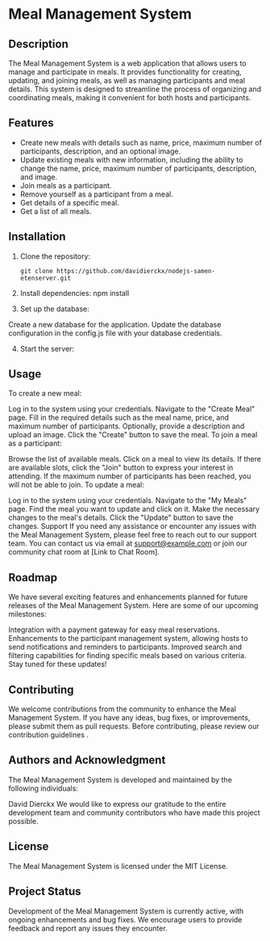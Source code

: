
# Meal Management System
## Description
The Meal Management System is a web application that allows users to manage and participate in meals. It provides functionality for creating, updating, and joining meals, as well as managing participants and meal details. This system is designed to streamline the process of organizing and coordinating meals, making it convenient for both hosts and participants.

## Features

- Create new meals with details such as name, price, maximum number of participants, description, and an optional image.
- Update existing meals with new information, including the ability to change the name, price, maximum number of participants, description, and image.
- Join meals as a participant.
- Remove yourself as a participant from a meal.
- Get details of a specific meal.
- Get a list of all meals.

## Installation

1. Clone the repository:

   ```shell
   git clone https://github.com/davidierckx/nodejs-samen-etenserver.git

2. Install dependencies:
npm install

3. Set up the database:

Create a new database for the application.
Update the database configuration in the config.js file with your database credentials.

4. Start the server:


## Usage
To create a new meal:

Log in to the system using your credentials.
Navigate to the "Create Meal" page.
Fill in the required details such as the meal name, price, and maximum number of participants.
Optionally, provide a description and upload an image.
Click the "Create" button to save the meal.
To join a meal as a participant:

Browse the list of available meals.
Click on a meal to view its details.
If there are available slots, click the "Join" button to express your interest in attending.
If the maximum number of participants has been reached, you will not be able to join.
To update a meal:

Log in to the system using your credentials.
Navigate to the "My Meals" page.
Find the meal you want to update and click on it.
Make the necessary changes to the meal's details.
Click the "Update" button to save the changes.
Support
If you need any assistance or encounter any issues with the Meal Management System, please feel free to reach out to our support team. You can contact us via email at support@example.com or join our community chat room at [Link to Chat Room].

## Roadmap
We have several exciting features and enhancements planned for future releases of the Meal Management System. Here are some of our upcoming milestones:

Integration with a payment gateway for easy meal reservations.
Enhancements to the participant management system, allowing hosts to send notifications and reminders to participants.
Improved search and filtering capabilities for finding specific meals based on various criteria.
Stay tuned for these updates!

## Contributing
We welcome contributions from the community to enhance the Meal Management System. If you have any ideas, bug fixes, or improvements, please submit them as pull requests. Before contributing, please review our contribution guidelines .

## Authors and Acknowledgment
The Meal Management System is developed and maintained by the following individuals:

David Dierckx 
We would like to express our gratitude to the entire development team and community contributors who have made this project possible.

## License
The Meal Management System is licensed under the MIT License.

## Project Status
Development of the Meal Management System is currently active, with ongoing enhancements and bug fixes. We encourage users to provide feedback and report any issues they encounter.